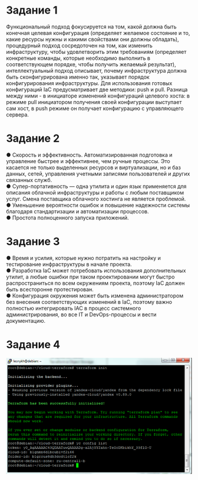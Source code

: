 # Задание 1
Функциональный подход фокусируется на том, какой должна быть конечная целевая конфигурация 
(определяет желаемое состояние и то, какие ресурсы нужны и какими свойствами они должны обладать), процедурный подход сосредоточен на том, 
как изменить инфраструктуру, чтобы удовлетворить этим требованиям (определяет конкретные команды, которые необходимо выполнить в соответствующем порядке, 
чтобы получить желаемый результат), интеллектуальный подход описывает, почему инфраструктура должна быть сконфигурирована именно так, указывает порядок 
конфигурирования инфраструктуры. Для использования готовых конфигураций IaC предусматривает две методики: push и pull. Разница между ними - в инициаторе изменений 
конфигураций целевого хоста: в режиме pull инициатором получения своей конфигурации выступает сам хост, в push режиме он получает конфигурацию с управляющего сервера.
# Задание 2
● Скорость и эффективность. Автоматизированная подготовка и управление быстрее и эффективнее, чем ручные процессы. Это касается не только выделенных ресурсов 
и виртуализации, но и баз данных, сетей, управления учетными записями пользователей и других связанных служб.    
● Супер-портативность — одна утилита и один язык применяется для описания облачной инфраструктуры и работы с любым поставщиком услуг. Смена поставщика облачного хостинга
не является проблемой.    
● Уменьшение вероятности ошибок и повышение надежности системы благодаря стандартизации и автоматизации процессов.    
● Простота полноценного запуска приложений.
# Задание 3
● Время и усилия, которые нужно потратить на настройку и тестирование инфраструктуры в начале проекта.    
● Разработка IaC может потребовать использования дополнительных утилит, а любые ошибки при таком проектировании могут быстро распространиться по всем
окружениям проекта, поэтому IaC должен быть всесторонне протестирован.    
● Конфигурация окружения может быть изменена администратором без внесения соответствующих изменений в IaC, поэтому важно полностью интегрировать IAC в процесс
системного администрирования, во все IT и DevOps-процессы и вести документацию.
# Задание 4
![](https://github.com/OlgaLesnykh/screenshots/blob/main/SVIRT_050.png)
